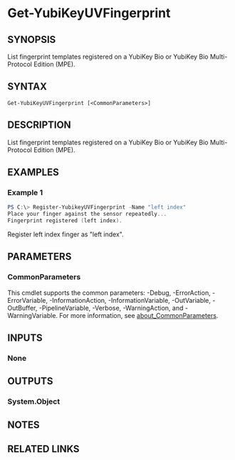 ﻿---
external help file: powershellYK.dll-Help.xml
Module Name: powershellYK
online version:
schema: 2.0.0
---

# Get-YubiKeyUVFingerprint

## SYNOPSIS
List fingerprint templates registered on a YubiKey Bio or YubiKey Bio Multi-Protocol Edition (MPE).

## SYNTAX

```
Get-YubiKeyUVFingerprint [<CommonParameters>]
```

## DESCRIPTION
List fingerprint templates registered on a YubiKey Bio or YubiKey Bio Multi-Protocol Edition (MPE).

## EXAMPLES

### Example 1
```powershell
PS C:\> Register-YubikeyUVFingerprint -Name "left index"
Place your finger against the sensor repeatedly...
Fingerprint registered (left index).
```

Register left index finger as "left index".

## PARAMETERS

### CommonParameters
This cmdlet supports the common parameters: -Debug, -ErrorAction, -ErrorVariable, -InformationAction, -InformationVariable, -OutVariable, -OutBuffer, -PipelineVariable, -Verbose, -WarningAction, and -WarningVariable. For more information, see [about_CommonParameters](http://go.microsoft.com/fwlink/?LinkID=113216).

## INPUTS

### None

## OUTPUTS

### System.Object
## NOTES

## RELATED LINKS
